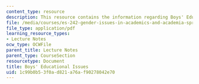 ```yaml
---
content_type: resource
description: This resource contains the information regarding Boys' Educational Issues.
file: /media/courses/es-242-gender-issues-in-academics-and-academia-spring-2004/1c99b0b53f0ad821a76af90278042e70_MITES_242S04_ses2.pdf
file_type: application/pdf
learning_resource_types:
- Lecture Notes
ocw_type: OCWFile
parent_title: Lecture Notes
parent_type: CourseSection
resourcetype: Document
title: Boys' Educational Issues
uid: 1c99b0b5-3f0a-d821-a76a-f90278042e70
---
```

